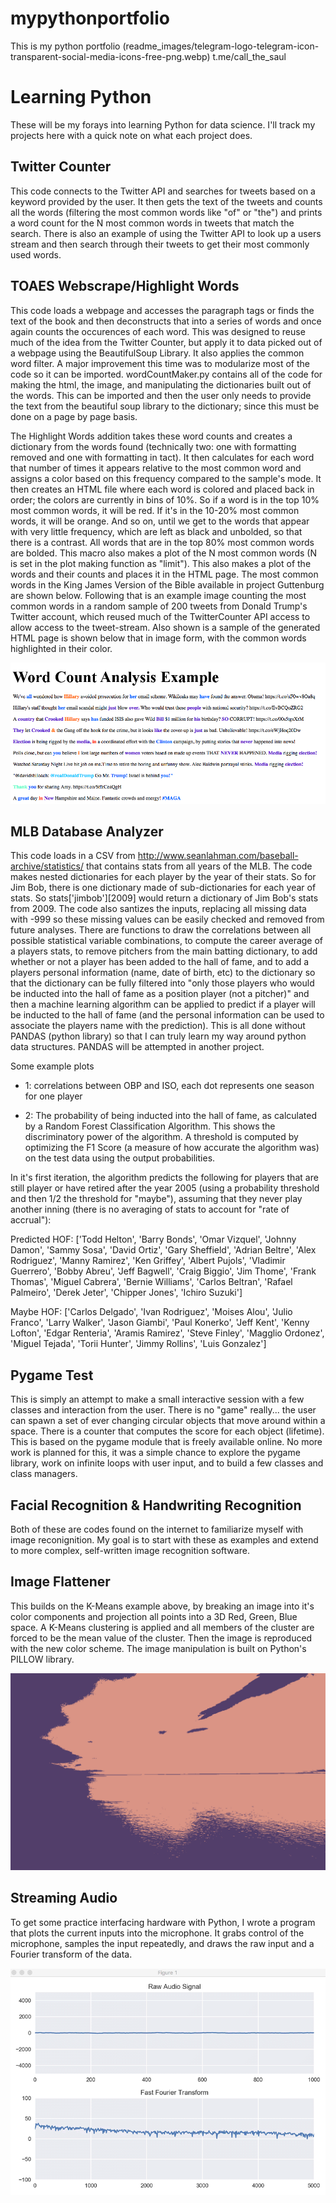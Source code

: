 # mypythonportfolio
This is my python portfolio
(readme_images/telegram-logo-telegram-icon-transparent-social-media-icons-free-png.webp) t.me/call_the_saul
# Learning Python

These will be my forays into learning Python for data science. I'll track my
projects here with a quick note on what each project does.

## Twitter Counter

This code connects to the Twitter API and searches for tweets based on a
keyword provided by the user. It then gets the text of the tweets and counts
all the words (filtering the most common words like "of" or "the") and prints
a word count for the N most common words in tweets that match the search.
There is also an example of using the Twitter API to look up a users stream
and then search through their tweets to get their most commonly used words.

## TOAES Webscrape/Highlight Words

This code loads a webpage and accesses the paragraph tags or finds the text of the book and then deconstructs that into a series of words
and once again counts the occurences of each word. This was designed to reuse
much of the idea from the Twitter Counter, but apply it to data picked out of
a webpage using the BeautifulSoup Library. It also applies the common word
filter. A major improvement this time was to modularize most of the code so it
can be imported. wordCountMaker.py contains all of the code for making the
html, the image, and manipulating the dictionaries built out of the words.
This can be imported and then the user only needs to provide the text from the
beautiful soup library to the dictionary; since this must be done on a page by
page basis.

The Highlight Words addition takes these word counts and creates a dictionary
from the words found (technically two: one with formatting removed and one
with formatting in tact). It then calculates for each word that number of
times it appears relative to the most common word and assigns a color based on
this frequency compared to the sample's mode. It then creates an HTML file
where each word is colored and placed back in order; the colors are currently
in bins of 10%. So if a word is in the top 10% most common words, it will be
red. If it's in the 10-20% most common words, it will be orange. And so on,
until we get to the words that appear with very little frequency, which are
left as black and unbolded, so that there is a contrast. All words that are in the top 
80% most common words are bolded. This macro also makes a plot of the N most common words 
(N is set in the plot making function as "limit"). This also makes a plot of the words and their counts and places it in the HTML page. The most common words in the King James Version of the Bible available in project Guttenburg are shown below. Following that is an example image counting the most common words in a random sample of 200 tweets from Donald Trump's Twitter account, which reused much of the TwitterCounter API access to allow access to the tweet-stream. Also shown is a sample of the generated HTML page is shown below that in image form, with the common words highlighted in their color.





![Sample HTML Highlighting Common Words](readme_images/wordCountHTML.png)

## MLB Database Analyzer

This code loads in a CSV from http://www.seanlahman.com/baseball-archive/statistics/ that contains stats from all years of the MLB. The code makes nested dictionaries for each player by the year of their stats. So for Jim Bob, there is one dictionary made of sub-dictionaries for each year of stats. So stats['jimbob'][2009] would return a dictionary of Jim Bob's stats from 2009. The code also santizes the inputs, replacing all missing data with -999 so these missing values can be easily checked and removed from future analyses. There are functions to draw the correlations between all possible statistical variable combinations, to compute the career average of a players stats, to remove pitchers from the main batting dictionary, to add whether or not a player has been added to the hall of fame, and to add a players personal information (name, date of birth, etc) to the dictionary so that the dictionary can be fully filtered into "only those players who would be inducted into the hall of fame as a position player (not a pitcher)" and then a machine learning algorithm can be applied to predict if a player will be inducted to the hall of fame (and the personal information can be used to associate the players name with the prediction). This is all done without PANDAS (python library) so that I can truly learn my way around python data structures. PANDAS will be attempted in another project.

Some example plots 

* 1: correlations between OBP and ISO, each dot represents
one season for one player 

* 2: The probability of being inducted into the hall of fame, as calculated by
a Random Forest Classification Algorithm. This shows the discriminatory power
of the algorithm. A threshold is computed by optimizing the F1 Score (a
measure of how accurate the algorithm was) on the test data using the output
probabilities. 



In it's first iteration, the algorithm predicts the following for players that
are still player or have retired after the year 2005 (using a probability
threshold and then 1/2 the threshold for "maybe"), assuming that they never
play another inning (there is no averaging of stats to account for "rate of
accrual"):

Predicted HOF:
['Todd Helton', 'Barry Bonds', 'Omar Vizquel', 'Johnny Damon', 'Sammy Sosa',
'David Ortiz', 'Gary Sheffield', 'Adrian Beltre', 'Alex Rodriguez', 'Manny
Ramirez', 'Ken Griffey', 'Albert Pujols', 'Vladimir Guerrero', 'Bobby Abreu',
'Jeff Bagwell', 'Craig Biggio', 'Jim Thome', 'Frank Thomas', 'Miguel Cabrera',
'Bernie Williams', 'Carlos Beltran', 'Rafael Palmeiro', 'Derek Jeter',
'Chipper Jones', 'Ichiro Suzuki']

Maybe HOF:
['Carlos Delgado', 'Ivan Rodriguez', 'Moises Alou', 'Julio Franco', 'Larry
Walker', 'Jason Giambi', 'Paul Konerko', 'Jeff Kent', 'Kenny Lofton', 'Edgar
Renteria', 'Aramis Ramirez', 'Steve Finley', 'Magglio Ordonez', 'Miguel
Tejada', 'Torii Hunter', 'Jimmy Rollins', 'Luis Gonzalez']

## Pygame Test

This is simply an attempt to make a small interactive session with a few
classes and interaction from the user. There is no "game" really... the user
can spawn a set of ever changing circular objects that move around within a
space. There is a counter that computes the score for each object
(lifetime). This is based on the pygame module that is freely available
online. No more work is planned for this, it was a simple chance to explore
the pygame library, work on infinite loops with user input, and to build a few
classes and class managers.



## Facial Recognition & Handwriting Recognition

Both of these are codes found on the internet to familiarize myself with image
reconignition. My goal is to start with these as examples and extend to more
complex, self-written image recognition software.

## Image Flattener

This builds on the K-Means example above, by breaking an image into it's color
components and projection all points into a 3D Red, Green, Blue space. A
K-Means clustering is applied and all members of the cluster are forced to be
the mean value of the cluster. Then the image is reproduced with the new color
scheme. The image manipulation is built on Python's PILLOW library.

![example of different color clusterings](readme_images/sunsetclusters.gif)



## Streaming Audio

To get some practice interfacing hardware with Python, I wrote a program that
plots the current inputs into the microphone. It grabs control of the
microphone, samples the input repeatedly, and draws the raw input and a
Fourier transform of the data. 

![Audio plotting with Python](readme_images/voice_demo.gif)
